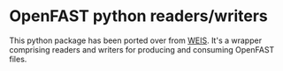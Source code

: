 # OpenFAST python readers/writers

This python package has been ported over from [WEIS](https://github.com/WISDEM/WEIS/tree/main/weis/aeroelasticse). It's 
a wrapper comprising readers and writers for producing and consuming OpenFAST files. 
